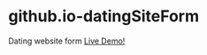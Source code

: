 # github.io-datingSiteForm
Dating website form
[Live Demo!](http://jonahbaka.github.io/github.io-datingSiteForm)
